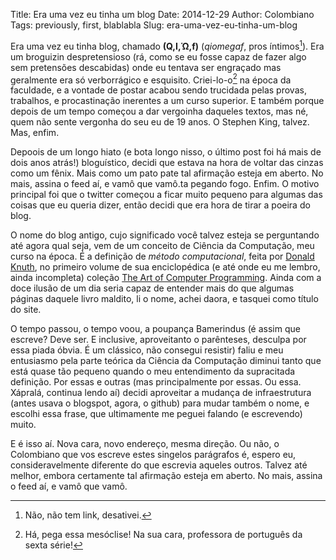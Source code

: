 Title: Era uma vez eu tinha um blog
Date: 2014-12-29
Author: Colombiano
Tags: previously, first, blablabla
Slug: era-uma-vez-eu-tinha-um-blog


Era uma vez eu tinha blog, chamado **(Q,I,Ώ,f)** (_qiomegaf_, pros íntimos[^1]). Era um broguizin despretensioso (rá, como se eu fosse capaz de fazer algo sem pretensões descabidas) onde eu tentava ser engraçado mas geralmente era só verborrágico e esquisito. Criei-lo-o[^2] na época da faculdade, e a vontade de postar acabou sendo trucidada pelas provas, trabalhos, e procastinação inerentes a um curso superior. E também porque depois de um tempo começou a dar vergoinha daqueles textos, mas né, quem não sente vergonha do seu eu de 19 anos. O Stephen King, talvez. Mas, enfim.

Depoois de um longo hiato (e bota longo nisso, o último post foi há mais de dois anos atrás!) bloguístico, decidi que estava na hora de voltar das cinzas como um fênix. Mais como um pato pate tal afirmação esteja em aberto. No mais, assina o feed aí, e vamô que vamô.ta pegando fogo. Enfim. O motivo principal foi que o twitter começou a ficar muito pequeno para algumas das coisas que eu queria dizer, então decidi que era hora de tirar a poeira do blog.

O nome do blog antigo, cujo significado você talvez esteja se perguntando até agora qual seja, vem de um conceito de Ciência da Computação, meu curso na época. É a definição de _método computacional_, feita por [Donald Knuth](http://en.wikipedia.org/wiki/Donald_Knuth), no primeiro volume de sua enciclopédica (e até onde eu me lembro, ainda incompleta) coleção [The Art of Computer Programming](http://en.wikipedia.org/wiki/The_Art_of_Computer_Programming). Ainda com a doce ilusão de um dia seria capaz de entender mais do que algumas páginas daquele livro maldito, li o nome, achei daora, e tasquei como título do site.

O tempo passou, o tempo voou, a poupança Bamerindus (é assim que escreve? Deve ser. E inclusive, aproveitanto o parênteses, desculpa por essa piada óbvia. É um clássico, não consegui resistir) faliu e meu entusiasmo pela parte teórica da Ciência da Computação diminui tanto que está quase tão pequeno quando o meu entendimento da supracitada definição. Por essas e outras (mas principalmente por essas. Ou essa. Xápralá, continua lendo aí) decidi aproveitar a mudança de infraestrutura (antes usava o blogspot, agora, o github) para mudar também o nome, e escolhi essa frase, que ultimamente me peguei falando (e escrevendo) muito.

E é isso aí. Nova cara, novo endereço, mesma direção. Ou não, o Colombiano que vos escreve estes singelos parágrafos é, espero eu, consideravelmente diferente do que escrevia aqueles outros. Talvez até melhor, embora certamente tal afirmação esteja em aberto. No mais, assina o feed aí, e vamô que vamô.

[^1]: Não, não tem link, desativei.
[^2]: Há, pega essa mesóclise! Na sua cara, professora de português da sexta série!
